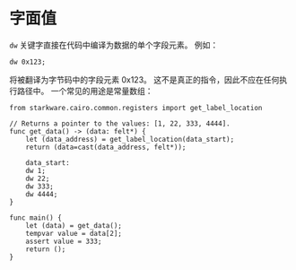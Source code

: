 # 字面值

`dw` 关键字直接在代码中编译为数据的单个字段元素。 例如：

```
dw 0x123;
```

将被翻译为字节码中的字段元素 0x123。 这不是真正的指令，因此不应在任何执行路径中。 一个常见的用途是常量数组：

```
from starkware.cairo.common.registers import get_label_location

// Returns a pointer to the values: [1, 22, 333, 4444].
func get_data() -> (data: felt*) {
    let (data_address) = get_label_location(data_start);
    return (data=cast(data_address, felt*));

    data_start:
    dw 1;
    dw 22;
    dw 333;
    dw 4444;
}

func main() {
    let (data) = get_data();
    tempvar value = data[2];
    assert value = 333;
    return ();
}
```
